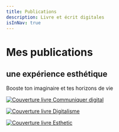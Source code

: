 ```yaml
---
title: Publications
description: Livre et écrit digitales
isInNav: true
---
```


# Mes publications

## une expérience esthétique

Booste ton imaginaire et tes horizons de vie

[![Couverture livre Communiquer digital](/livres/communiquer.png)](/livres/communiquer)

[![Couverture livre Digitalisme](/livres/digitalisme.png)](/livres/digitalisme)

[![Couverture livre Esthetic](/livres/esthetic.png)](/livres/esthetic)

